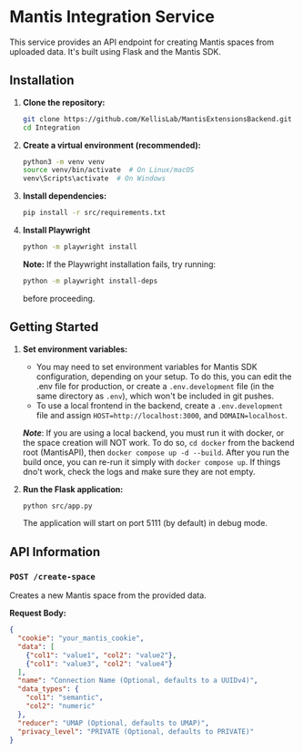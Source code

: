 # Mantis Integration Service

This service provides an API endpoint for creating Mantis spaces from uploaded data. It's built using Flask and the Mantis SDK.

## Installation

1.  **Clone the repository:**

    ```bash
    git clone https://github.com/KellisLab/MantisExtensionsBackend.git
    cd Integration
    ```

2.  **Create a virtual environment (recommended):**

    ```bash
    python3 -m venv venv
    source venv/bin/activate  # On Linux/macOS
    venv\Scripts\activate  # On Windows
    ```

3.  **Install dependencies:**

    ```bash
    pip install -r src/requirements.txt
    ```

4. **Install Playwright**

    ```bash
    python -m playwright install
    ```

    **Note:** If the Playwright installation fails, try running:

    ```bash
    python -m playwright install-deps
    ```

    before proceeding.

## Getting Started

1.  **Set environment variables:**

    *   You may need to set environment variables for Mantis SDK configuration, depending on your setup. To do this, you can edit the .env file for production, or create a `.env.development` file (in the same directory as `.env`), which won't be included in git pushes.
    * To use a local frontend in the backend, create a `.env.development` file and assign `HOST=http://localhost:3000`, and `DOMAIN=localhost`.

    ***Note***: If you are using a local backend, you must run it with docker, or the space creation will NOT work. To do so, `cd docker` from the backend root (MantisAPI), then `docker compose up -d --build`. After you run the build once, you can re-run it simply with `docker compose up`. If things dno't work, check the logs and make sure they are not empty.

2.  **Run the Flask application:**

    ```bash
    python src/app.py
    ```

    The application will start on port 5111 (by default) in debug mode.

## API Information

### `POST /create-space`

Creates a new Mantis space from the provided data.

**Request Body:**

```json
{
  "cookie": "your_mantis_cookie",
  "data": [
    {"col1": "value1", "col2": "value2"},
    {"col1": "value3", "col2": "value4"}
  ],
  "name": "Connection Name (Optional, defaults to a UUIDv4)",
  "data_types": {
    "col1": "semantic",
    "col2": "numeric"
  },
  "reducer": "UMAP (Optional, defaults to UMAP)",
  "privacy_level": "PRIVATE (Optional, defaults to PRIVATE)"
}